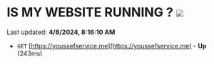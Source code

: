 # IS MY WEBSITE RUNNING ? [![](https://img.shields.io/static/v1?label=Sponsor&message=%E2%9D%A4&logo=GitHub&color=%23fe8e86)](https://github.com/sponsors/<username>)

Last updated: **4/8/2024, 8:16:10 AM**

- `GET` [https://youssefservice.me](https://youssefservice.me) - **Up** (243ms)
